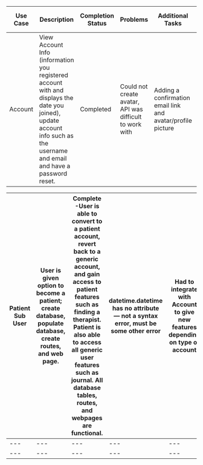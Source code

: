 | Use Case | Description | Completion Status | Problems | Additional Tasks | What else did you do? | Team Member |
|---|---|---|---|---|---|---|
| Account | View Account Info (information you registered account with and displays the date you joined), update account info such as the username and email and have a password reset. | Completed | Could not create avatar, API was difficult to work with | Adding a confirmation email link and avatar/profile picture | Helped create and implement the register and login and helped with the creation of the affirmation use case | Sabrina |

| Patient Sub User | User is given option to become a patient; create database, populate database, create routes, and web page. | Complete -User is able to convert to a patient account, revert back to a generic account, and gain access to patient features such as finding a therapist. Patient is also able to access all generic user features such as journal. All database tables, routes, and webpages are functional.| datetime.datetime has no attribute — not a syntax error, must be some other error | Had to integrate with Account to give new features depending on type of account | Integrated and final merged all the features together, delegated tasks to team members | Grace |
|---|---|---|---|---|---|---|
|---|---|---|---|---|---|---|
|---|---|---|---|---|---|---|